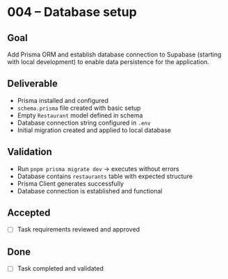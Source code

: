 # 004 – Database setup

## Goal

Add Prisma ORM and establish database connection to Supabase (starting with local development) to enable data persistence for the application.

## Deliverable

- Prisma installed and configured
- `schema.prisma` file created with basic setup
- Empty `Restaurant` model defined in schema
- Database connection string configured in `.env`
- Initial migration created and applied to local database

## Validation

- Run `pnpm prisma migrate dev` → executes without errors
- Database contains `restaurants` table with expected structure
- Prisma Client generates successfully
- Database connection is established and functional

## Accepted

- [ ] Task requirements reviewed and approved

## Done

- [ ] Task completed and validated
